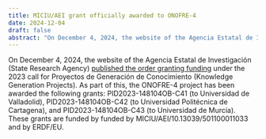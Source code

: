 ```yaml
---
title: MICIU/AEI grant officially awarded to ONOFRE-4
date: 2024-12-04
draft: false
abstract: "On December 4, 2024, the website of the Agencia Estatal de Investigación (State Research Agency) [published the order granting funding](https://www.aei.gob.es/convocatorias/buscador-convocatorias/proyectos-generacion-conocimiento-2023/publicaciones) under the 2023 call for Proyectos de Generación de Conocimiento (Knowledge Generation Projects). As part of this, the ONOFRE-4 project has been awarded the following grants: PID2023-148104OB-C41 (to Universidad de Valladolid), PID2023-148104OB-C42 (to Universidad Politécnica de Cartagena), and PID2023-148104OB-C43 (to Universidad de Murcia). These grants are funded by funded by MICIU/AEI/10.13039/501100011033 and by ERDF/EU."
---
```


On December 4, 2024, the website of the Agencia Estatal de Investigación (State Research Agency) [published the order granting funding](https://www.aei.gob.es/convocatorias/buscador-convocatorias/proyectos-generacion-conocimiento-2023/publicaciones) under the 2023 call for Proyectos de Generación de Conocimiento (Knowledge Generation Projects). As part of this, the ONOFRE-4 project has been awarded the following grants: PID2023-148104OB-C41 (to Universidad de Valladolid), PID2023-148104OB-C42 (to Universidad Politécnica de Cartagena), and PID2023-148104OB-C43 (to Universidad de Murcia). These grants are funded by funded by MICIU/AEI/10.13039/501100011033 and by ERDF/EU.

<!--more-->
